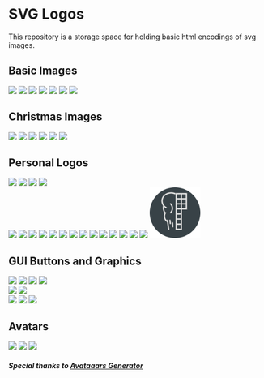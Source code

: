 # SVG Logos

This repository is a storage space for holding basic html encodings of svg images.

## Basic Images
<div>
  <img src="https://github.com/cgrundman/svg-logos/blob/main/Basic Shapes/circle.png" height=100 />
  <img src="https://github.com/cgrundman/svg-logos/blob/main/Basic Shapes/ellipse.png" height=100 />
  <img src="https://github.com/cgrundman/svg-logos/blob/main/Basic Shapes/line.png" height=100 />
  <img src="https://github.com/cgrundman/svg-logos/blob/main/Basic Shapes/path.png" height=100 />
  <img src="https://github.com/cgrundman/svg-logos/blob/main/Basic Shapes/polygon.png" height=100 />
  <img src="https://github.com/cgrundman/svg-logos/blob/main/Basic Shapes/polyline.png" height=100 />
  <img src="https://github.com/cgrundman/svg-logos/blob/main/Basic Shapes/rectangle.png" height=100 />
</div>

## Christmas Images
<div>
  <img src="https://github.com/cgrundman/svg-logos/blob/main/Christmas/christmas_tree.png" height=100 />
  <img src="https://github.com/cgrundman/svg-logos/blob/main/Christmas/gingerbread_man.png" height=100 />
  <img src="https://github.com/cgrundman/svg-logos/blob/main/Christmas/ornament.png" height=100 />
  <img src="https://github.com/cgrundman/svg-logos/blob/main/Christmas/snowflake.png" height=100 />
  <img src="https://github.com/cgrundman/svg-logos/blob/main/Christmas/star.png" height=100 />
  <img src="https://github.com/cgrundman/svg-logos/blob/main/Christmas/winter_wonderland.png" height=100 />
</div>

## Personal Logos
<div>
  <img src="https://github.com/cgrundman/svg-logos/blob/main/Logos/mechanical.png" height=100 />
  <img src="https://github.com/cgrundman/svg-logos/blob/main/Logos/electrical.png" height=100 />
  <img src="https://github.com/cgrundman/svg-logos/blob/main/Logos/programming.png" height=100 />
  <img src="https://github.com/cgrundman/svg-logos/blob/main/Logos/project_management.png" height=100 />
</div>
<div>
  <img src="https://github.com/cgrundman/svg-logos/blob/main/Logos/leaf_disease.png" height=100 />
  <img src="https://github.com/cgrundman/svg-logos/blob/main/Logos/computer_vision.png" height=100 />
  <img src="https://github.com/cgrundman/svg-logos/blob/main/Logos/ml_stethoscope.png" height=100 />
  <img src="https://github.com/cgrundman/svg-logos/blob/main/Logos/ct.png" height=100 />
  <img src="https://github.com/cgrundman/svg-logos/blob/main/Logos/ecg.png" height=100 />
  <img src="https://github.com/cgrundman/svg-logos/blob/main/Logos/nmr.png" height=100 />
  <img src="https://github.com/cgrundman/svg-logos/blob/main/Logos/isp.png" height=100 />
  <img src="https://github.com/cgrundman/svg-logos/blob/main/Logos/morse.png" height=100 />
  <img src="https://github.com/cgrundman/svg-logos/blob/main/Logos/travel_map.png" height=100 />
  <img src="https://github.com/cgrundman/svg-logos/blob/main/Logos/smart_transcribe.png" height=100 />
  <img src="https://github.com/cgrundman/svg-logos/blob/main/Logos/lego.png" height=100 />
  <img src="https://github.com/cgrundman/svg-logos/blob/main/Logos/esp.png" height=100 />
  <img src="https://github.com/cgrundman/svg-logos/blob/main/Logos/machinery.png" height=100 />
  <img src="https://github.com/cgrundman/svg-logos/blob/main/Logos/dr.png" height=100 />
  <img src="https://github.com/cgrundman/svg-logos/blob/main/Logos/gct.png" height=100 />
</div>

## GUI Buttons and Graphics
<div>
  <img src="https://github.com/cgrundman/svg-logos/blob/main/GUI/close.png" height=50 />
  <img src="https://github.com/cgrundman/svg-logos/blob/main/GUI/reset.png" height=50 />
  <img src="https://github.com/cgrundman/svg-logos/blob/main/GUI/start.png" height=50 />
  <img src="https://github.com/cgrundman/svg-logos/blob/main/GUI/stop.png" height=50 />
</div>

<div>
  <img src="https://github.com/cgrundman/svg-logos/blob/main/GUI/toggle_on.png" height=50 />
  <img src="https://github.com/cgrundman/svg-logos/blob/main/GUI/toggle_off.png" height=50 />
</div>

<div>
  <img src="https://github.com/cgrundman/svg-logos/blob/main/GUI/minus1.png" height=50 />
  <img src="https://github.com/cgrundman/svg-logos/blob/main/GUI/reset_blue.png" height=50 />
  <img src="https://github.com/cgrundman/svg-logos/blob/main/GUI/plus1.png" height=50 />
</div>

## Avatars
<div>
  <img src="https://github.com/cgrundman/svg-logos/blob/main/Avatars/professional.png" height=100 />
  <img src="https://github.com/cgrundman/svg-logos/blob/main/Avatars/relaxed.png" height=100 />
  <img src="https://github.com/cgrundman/svg-logos/blob/main/Avatars/casual.png" height=100 />
</div>

##### Special thanks to [Avataaars Generator](https://getavataaars.com/)
